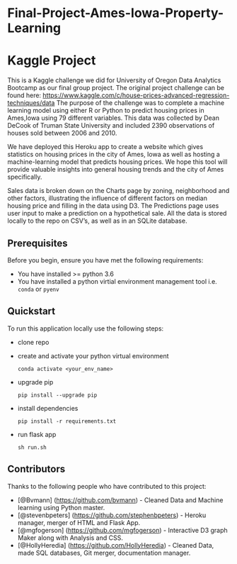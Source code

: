 # Final-Project-Ames-Iowa-Property-Learning

# Kaggle Project

This is a Kaggle challenge we did for University of Oregon Data Analytics Bootcamp as our final group project. The original project challenge can be found here: https://www.kaggle.com/c/house-prices-advanced-regression-techniques/data  The purpose of the challenge was to complete a machine learning model using either R or Python to predict housing prices in Ames,Iowa using 79 different variables. This data was collected by Dean DeCook of Truman State University and included 2390 observations of houses sold between 2006 and 2010. 

We have deployed this Heroku app to create a website which gives statistics on housing prices in the city of Ames, Iowa as well as hosting a machine-learning model that predicts housing prices. We hope this tool will provide valuable insights into general housing trends and the city of Ames specifically. 

Sales data is broken down on the Charts page by zoning, neighborhood and other factors, illustrating the influence of different factors on median housing price and filling in the data using D3. The Predictions page uses user input to make a prediction on a hypothetical sale. All the data is stored locally to the repo on CSV’s, as well as in an SQLite database.


## Prerequisites

Before you begin, ensure you have met the following requirements:

* You have installed >= python 3.6
* You have installed a python virtial environment management tool
    i.e. `conda` or `pyenv`

## Quickstart

To run this application locally use the following steps:

* clone repo

* create and activate your python virtual environment

    ```
    conda activate <your_env_name>
    ```
* upgrade pip

    ```
    pip install --upgrade pip
    ```

* install dependencies

    ```
    pip install -r requirements.txt
    ```

* run flask app

    ```
    sh run.sh
    ```

## Contributors

Thanks to the following people who have contributed to this project:

* [@Bvmann] (https://github.com/bvmann) - Cleaned Data and Machine learning using Python master.
* [@stevenbpeters] (https://github.com/stephenbpeters) - Heroku manager, merger of HTML and Flask App.
* [@mgfogerson] (https://github.com/mgfogerson) - Interactive D3 graph Maker along with Analysis and CSS.
* [@HollyHeredia] (https://github.com/HollyHeredia) - Cleaned Data, made SQL databases, Git merger, documentation manager.